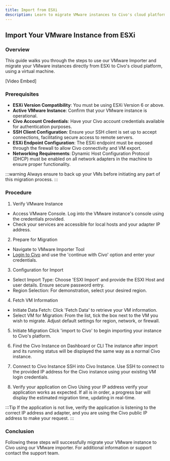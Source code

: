 ```yaml
---
title: Import from ESXi
description: Learn to migrate VMware instances to Civo's cloud platform using a virtual machine from ESXi. Step-by-step guide covers prerequisites to post-migration steps.
---
```


<head>
  <title>Import Your VMware Instances from ESXi | Civo Documentation</title>
</head>

## Import Your VMware Instance from ESXi

### Overview

This guide walks you through the steps to use our VMware Importer and migrate your VMware instances directly from ESXi to Civo's cloud platform, using a virtual machine. 

[Video Embed]

### Prerequisites

- **ESXi Version Compatibility**: You must be using ESXi Version 6 or above. 
- **Active VMware Instance**: Confirm that your VMware instance is operational.
- **Civo Account Credentials**: Have your Civo account credentials available for authentication purposes.
- **SSH Client Configuration**: Ensure your SSH client is set up to accept connections, facilitating secure access to remote servers.
- **ESXi Endpoint Configuration**: The ESXi endpoint must be exposed through the firewall to allow Civo connectivity and VM export.
- **Networking Requirements**: Dynamic Host Configuration Protocol (DHCP) must be enabled on all network adapters in the machine to ensure proper functionality.

:::warning
Always ensure to back up your VMs before initiating any part of this migration process.
:::

### Procedure

1. Verify VMware Instance
- Access VMware Console. Log into the VMware instance's console using the credentials provided.
- Check your services are accessible for local hosts and your adapter IP address.

2. Prepare for Migration
- Navigate to VMware Importer Tool
- [Login to Civo](https://dashboard.civo.com/login) and use the 'continue with Civo' option and enter your credentials.

3. Configuration for Import
- Select Import Type: Choose 'ESXI Import' and provide the ESXI Host and user details. Ensure secure password entry.
- Region Selection: For demonstration, select your desired region.

4. Fetch VM Information
- Initiate Data Fetch: Click 'Fetch Data' to retrieve your VM information.
- Select VM for Migration: From the list, tick the box next to the VM you wish to migrate. Adjust default settings for region, network, or firewall.

5. Initiate Migration
Click 'import to Civo' to begin importing your instance to Civo's platform.

6. Find the Civo Instance on Dashboard or CLI
The instance after import and its running status will be displayed the same way as a normal Civo instance.

7. Connect to Civo Instance
SSH into Civo Instance. Use SSH to connect to the provided IP address for the Civo instance using your existing VM login credentials.

8. Verify your application on Civo
Using your IP address verify your application works as expected. If all is in order, a progress bar will display the estimated migration time, updating in real-time.

:::Tip
If the application is not live, verify the application is listening to the correct IP address and adapter, and you are using the Civo public IP address to make your request. 
:::

### Conclusion
Following these steps will successfully migrate your VMware instance to Civo using our VMware importer. For additional information or support contact the support team.
